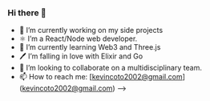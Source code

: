 ### Hi there 👋

- 🔭 I’m currently working on my side projects
- ⚛️ I’m a React/Node web developer.
- 🌱 I’m currently learning Web3 and Three.js
- 🖊  I’m falling in love with Elixir and Go
- 👯 I’m looking to collaborate on a multidisciplinary team. 
- 📫 How to reach me: [kevincoto2002@gmail.com] (kevincoto2002@gmail.com)
-->

